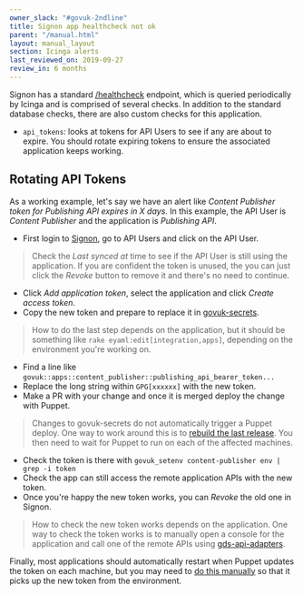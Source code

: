 ```yaml
---
owner_slack: "#govuk-2ndline"
title: Signon app healthcheck not ok
parent: "/manual.html"
layout: manual_layout
section: Icinga alerts
last_reviewed_on: 2019-09-27
review_in: 6 months
---
```


[signon]: https://signon.publishing.service.gov.uk/api_users
[signon-healthcheck]: https://signon.publishing.service.gov.uk/healthcheck
[deploy-puppet]: https://deploy.publishing.service.gov.uk/job/Deploy_Puppet/
[restart-app]: /manual/restart-application.html
[govuk-secrets]: https://github.com/alphagov/govuk-secrets
[gds-api-adapters]: https://github.com/alphagov/gds-api-adapters/blob/master/lib/gds_api.rb

Signon has a standard [/healthcheck][signon-healthcheck] endpoint, which is
queried periodically by Icinga and is comprised of several checks. In addition
to the standard database checks, there are also custom checks for this
application.

- `api_tokens`: looks at tokens for API Users to see if any are about to
  expire. You should rotate expiring tokens to ensure the associated
  application keeps working.

## Rotating API Tokens

As a working example, let's say we have an alert like *Content Publisher token
for Publishing API expires in X days*. In this example, the API User is
*Content Publisher* and the application is *Publishing API*.

- First login to [Signon], go to API Users and click on the API User.

> Check the *Last synced at* time to see if the API User is still using the
> application. If you are confident the token is unused, the you can just
> click the *Revoke* button to remove it and there's no need to continue.

- Click *Add application token*, select the application and click *Create
  access token*.
- Copy the new token and prepare to replace it in [govuk-secrets].

> How to do the last step depends on the application, but it should be
> something like `rake eyaml:edit[integration,apps]`, depending on the
> environment you're working on.

- Find a line like `govuk::apps::content_publisher::publishing_api_bearer_token...`
- Replace the long string within `GPG[xxxxxx]` with the new token.
- Make a PR with your change and once it is merged deploy the change with
  Puppet.

> Changes to govuk-secrets do not automatically trigger a Puppet deploy. One
> way to work around this is to [rebuild the last release][deploy-puppet]. You
> then need to wait for Puppet to run on each of the affected machines.

- Check the token is there with `govuk_setenv content-publisher env | grep -i token`
- Check the app can still access the remote application APIs with the new token.
- Once you're happy the new token works, you can *Revoke* the old one in Signon.

> How to check the new token works depends on the application. One way to check
> the token works is to manually open a console for the application and call
> one of the remote APIs using [gds-api-adapters][].

Finally, most applications should automatically restart when Puppet updates the
token on each machine, but you may need to [do this manually][restart-app] so
that it picks up the new token from the environment.
